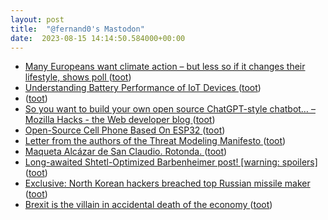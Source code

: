 ```yaml
---
layout: post
title:  "@fernand0's Mastodon"
date:  2023-08-15 14:14:50.584000+00:00
---
```

*  [Many Europeans want climate action – but less so if it changes their lifestyle, shows poll ](https://www.theguardian.com/environment/2023/may/02/many-europeans-want-climate-action-but-less-so-if-it-changes-their-lifestyle-shows-pol) ([toot](https://mastodon.social/@fernand0/110894048253022809))
*  [Understanding Battery Performance of IoT Devices ](https://interrupt.memfault.com/blog/monitoring-battery-lif) ([toot](https://mastodon.social/@fernand0/110893862762893903))
*  [ ](https://mastodon.social/users/fernand0/statuses/110893710285784375/activity) ([toot](https://mastodon.social/users/fernand0/statuses/110893710285784375/activity))
*  [So you want to build your own open source ChatGPT-style chatbot… – Mozilla Hacks - the Web developer blog ](https://hacks.mozilla.org/2023/07/so-you-want-to-build-your-own-open-source-chatbot) ([toot](https://mastodon.social/@fernand0/110893543791699781))
*  [Open-Source Cell Phone Based On ESP32 ](https://hackaday.com/2023/08/03/open-source-cell-phone-based-on-esp32) ([toot](https://mastodon.social/@fernand0/110893359055071642))
*  [Letter from the authors of the Threat Modeling Manifesto   ](https://www.threatmodelingmanifesto.org/cisa-feedback/) ([toot](https://mastodon.social/@fernand0/110893153933741688))
*  [Maqueta Alcázar de San Claudio. Rotonda. ](https://www.flickr.com/photos/fernand0/53095204608) ([toot](https://mastodon.social/@fernand0/110893092766190875))
*  [Long-awaited Shtetl-Optimized Barbenheimer post! [warning: spoilers] ](https://scottaaronson.blog/?p=742) ([toot](https://mastodon.social/@fernand0/110892847274451521))
*  [Exclusive: North Korean hackers breached top Russian missile maker ](https://www.reuters.com/technology/north-korean-hackers-breached-top-russian-missile-maker-2023-08-07) ([toot](https://mastodon.social/@fernand0/110892702622053089))
*  [Brexit is the villain in accidental death of the economy ](https://www.theguardian.com/business/2023/aug/06/brexit-is-the-villain-in-accidental-death-of-the-econom) ([toot](https://mastodon.social/@fernand0/110892541348413163))
